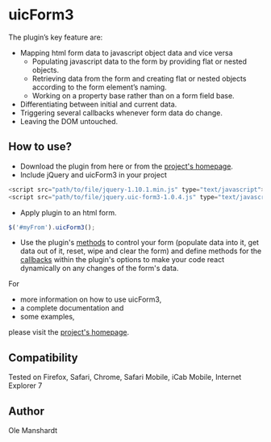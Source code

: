 # uicForm3

The plugin’s key feature are:
- Mapping html form data to javascript object data and vice versa
  - Populating javascript data to the form by providing flat or nested objects.
  - Retrieving data from the form and creating flat or nested objects according to the form element’s naming.
  - Working on a property base rather than on a form field base.
- Differentiating between initial and current data.
- Triggering several callbacks whenever form data do change.
- Leaving the DOM untouched.


## How to use?
- Download the plugin from here or from the [project's homepage](http://uic.megaflop.net).
- Include jQuery and uicForm3 in your project
````javascript
<script src="path/to/file/jquery-1.10.1.min.js" type="text/javascript"></script>
<script src="path/to/file/jquery.uic-form3-1.0.4.js" type="text/javascript"></script>
````

- Apply plugin to an html form.
````javascript
$('#myFrom').uicForm3();
````

- Use the plugin's [methods](http://uic.megaflop.net/documentation) to control your form (populate data into it, get data out of it, reset, wipe and clear the form) and define methods for the [callbacks](http://uic.megaflop.net/documentation) within the plugin's options to make your code react dynamically on any changes of the form's data.

For
- more information on how to use uicForm3,
- a complete documentation and
- some examples,

please visit the [project's homepage](http://uic.megaflop.net).

## Compatibility
Tested on Firefox, Safari, Chrome, Safari Mobile, iCab Mobile, Internet Explorer 7

## Author
Ole Manshardt
